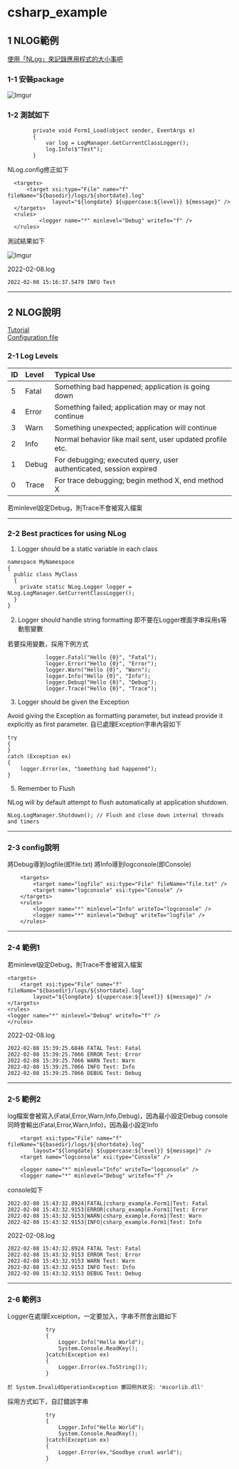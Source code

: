 # csharp_example

## 1 NLOG範例

[使用「NLog」來記錄應用程式的大小事吧][3]

### 1-1 安裝package

![Imgur](https://i.imgur.com/hnBF3tc.png)


### 1-2 測試如下

```
        private void Form1_Load(object sender, EventArgs e)
        {
            var log = LogManager.GetCurrentClassLogger();
            log.Info($"Test");
        }
```        

NLog.config修正如下
```
  <targets>
	  <target xsi:type="File" name="f" fileName="${basedir}/logs/${shortdate}.log"
			  layout="${longdate} ${uppercase:${level}} ${message}" />
  </targets>
  <rules>
      	  <logger name="*" minlevel="Debug" writeTo="f" />
  </rules>
```

測試結果如下

![Imgur](https://i.imgur.com/LUxkX5G.png)

2022-02-08.log
```
2022-02-08 15:16:37.5479 INFO Test
```

--------------

## 2 NLOG說明

[Tutorial][1]  
[Configuration file][2]  

### 2-1 Log Levels

| ID |Level | Typical Use |
|:----|:-----|:------------|
| 5 | Fatal | Something bad happened; application is going down |
| 4 | Error | Something failed; application may or may not continue |
| 3 | Warn  | Something unexpected; application will continue |
| 2 | Info  | Normal behavior like mail sent, user updated profile etc. |
| 1 | Debug | For debugging; executed query, user authenticated, session expired |
| 0 | Trace | For trace debugging; begin method X, end method X |


若minlevel設定Debug，則Trace不會被寫入檔案


------------

### 2-2 Best practices for using NLog

1. Logger should be a static variable in each class

```
namespace MyNamespace
{
  public class MyClass
  {
    private static NLog.Logger logger = NLog.LogManager.GetCurrentClassLogger();
  }
}
```

2. Logger should handle string formatting
即不要在Logger裡面字串採用```$```等動態變數

若要採用變數，採用下例方式
```
            logger.Fatal("Hello {0}", "Fatal");
            logger.Error("Hello {0}", "Error");
            logger.Warn("Hello {0}", "Warn");
            logger.Info("Hello {0}", "Info");
            logger.Debug("Hello {0}", "Debug");
            logger.Trace("Hello {0}", "Trace");
```

3. Logger should be given the Exception

Avoid giving the Exception as formatting parameter, but instead provide it explicitly as first parameter.
自已處理Exception字串內容如下

```
try
{
}
catch (Exception ex)
{
    logger.Error(ex, "Something bad happened");
}
```

5. Remember to Flush

NLog will by default attempt to flush automatically at application shutdown.

```
NLog.LogManager.Shutdown(); // Flush and close down internal threads and timers
```

---------


### 2-3 config說明

將Debug導到logfile(即file.txt)
將Info導到logconsole(即Console)

```
    <targets>
        <target name="logfile" xsi:type="File" fileName="file.txt" />
        <target name="logconsole" xsi:type="Console" />
    </targets>
    <rules>
        <logger name="*" minlevel="Info" writeTo="logconsole" />
        <logger name="*" minlevel="Debug" writeTo="logfile" />
    </rules>
```

------


### 2-4 範例1

若minlevel設定Debug，則Trace不會被寫入檔案

```
<targets>
    <target xsi:type="File" name="f" fileName="${basedir}/logs/${shortdate}.log"
        layout="${longdate} ${uppercase:${level}} ${message}" />
</targets>
<rules>
<logger name="*" minlevel="Debug" writeTo="f" />
</rules>
```


2022-02-08.log
```
2022-02-08 15:39:25.6846 FATAL Test: Fatal
2022-02-08 15:39:25.7066 ERROR Test: Error
2022-02-08 15:39:25.7066 WARN Test: Warn
2022-02-08 15:39:25.7066 INFO Test: Info
2022-02-08 15:39:25.7066 DEBUG Test: Debug
```

---------

### 2-5 範例2

log檔案會被寫入(Fatal,Error,Warn,Info,Debug)，因為最小設定Debug
console同時會輸出(Fatal,Error,Warn,Info)，因為最小設定Info


```
    <target xsi:type="File" name="f" fileName="${basedir}/logs/${shortdate}.log"
        layout="${longdate} ${uppercase:${level}} ${message}" />
    <target name="logconsole" xsi:type="Console" />

    <logger name="*" minlevel="Info" writeTo="logconsole" />
    <logger name="*" minlevel="Debug" writeTo="f" />    
```


console如下
```
2022-02-08 15:43:32.8924|FATAL|csharp_example.Form1|Test: Fatal
2022-02-08 15:43:32.9153|ERROR|csharp_example.Form1|Test: Error
2022-02-08 15:43:32.9153|WARN|csharp_example.Form1|Test: Warn
2022-02-08 15:43:32.9153|INFO|csharp_example.Form1|Test: Info
```

2022-02-08.log
```
2022-02-08 15:43:32.8924 FATAL Test: Fatal
2022-02-08 15:43:32.9153 ERROR Test: Error
2022-02-08 15:43:32.9153 WARN Test: Warn
2022-02-08 15:43:32.9153 INFO Test: Info
2022-02-08 15:43:32.9153 DEBUG Test: Debug
```

-------

### 2-6 範例3

Logger在處理Exceiption，一定要加入，字串不然會出錯如下

```
            try
            {
                Logger.Info("Hello World");
                System.Console.ReadKey();
            }catch(Exception ex)
            {
                Logger.Error(ex.ToString());
            }

於 System.InvalidOperationException 擲回例外狀況: 'mscorlib.dll'            
```

採用方式如下，自訂錯誤字串
```
            try
            {
                Logger.Info("Hello World");
                System.Console.ReadKey();
            }catch(Exception ex)
            {
                Logger.Error(ex,"Goodbye cruel world");
            }
```            

[1]:https://github.com/NLog/NLog/wiki/Tutorial
[2]:https://github.com/NLog/NLog/wiki/Configuration-file#log-levels

[3]:https://weitechshare.blogspot.com/2020/12/nlog.html